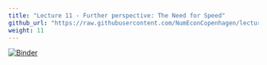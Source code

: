 ```yaml
---
title: "Lecture 11 - Further perspective: The Need for Speed"
github_url: "https://raw.githubusercontent.com/NumEconCopenhagen/lectures-2019/master/110/The_Need_for_Speed.ipynb"
weight: 11
---
```

[![Binder](https://mybinder.org/badge_logo.svg)](https://mybinder.org/v2/gh/NumEconCopenhagen/lectures-2019/master?urlpath=lab/tree/11/The_Need_for_Speed..ipynb
)
